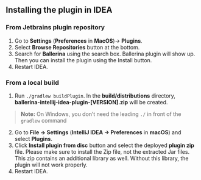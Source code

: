 ## Installing the plugin in IDEA

### From Jetbrains plugin repository
1. Go to **Settings** (**Preferences** in **MacOS**)-> **Plugins**. 
2. Select **Browse Repositories** button at the bottom. 
3. Search for **Ballerina** using the search box. Ballerina plugin will show up. Then you can install the plugin using the Install button.
4. Restart IDEA.

### From a local build

1. Run `./gradlew buildPlugin`. In the **build/distributions** directory, **ballerina-intellij-idea-plugin-[VERSION].zip** will be created.
>**Note:** On Windows, you don’t need the leading `./` in front of the `gradlew` command

2. Go to **File -> Settings** (**IntelliJ IDEA -> Preferences** in **macOS**) and select **Plugins**.
3. Click **Install plugin from disc** button and select the deployed **plugin zip** file. Please make sure to install the Zip file, not the extracted Jar files. This zip contains an additional library as well. Without this library, the plugin will not work properly.
4. Restart IDEA.